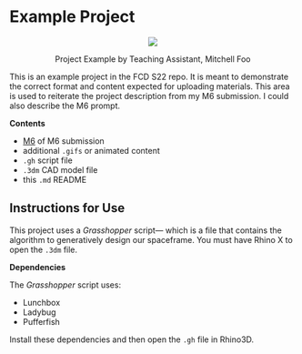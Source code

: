 # Example Project

<p align="center">
    <img src="https://user-images.githubusercontent.com/23065167/163903918-9d8c0cf8-3e32-4224-be9a-24e77a0e0f5f.png" />
    <p align="center">Project Example by Teaching Assistant, Mitchell Foo</p>
</p>

This is an example project in the FCD S22 repo. It is meant to demonstrate the correct format and content expected for uploading materials. This area is used to reiterate the project description from my M6 submission. I could also describe the M6 prompt.

**Contents**

- [M6](file:///C:/Users/ashle/Downloads/m6_ashleyadrienne-1.pdf) of M6 submission
- additional `.gifs` or animated content
- `.gh` script file
- `.3dm` CAD model file
- this `.md` README

## Instructions for Use

This project uses a _Grasshopper_ script&mdash; which is a file that contains the algorithm to generatively design our spaceframe. You must have Rhino X to open the `.3dm` file.

**Dependencies**

The _Grasshopper_ script uses:
  - Lunchbox
  - Ladybug
  - Pufferfish

Install these dependencies and then open the `.gh` file in Rhino3D.

